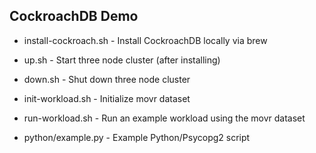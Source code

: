 CockroachDB Demo
---

- install-cockroach.sh - Install CockroachDB locally via brew

- up.sh - Start three node cluster (after installing)

- down.sh - Shut down three node cluster

- init-workload.sh - Initialize movr dataset

- run-workload.sh - Run an example workload using the movr dataset

- python/example.py - Example Python/Psycopg2 script